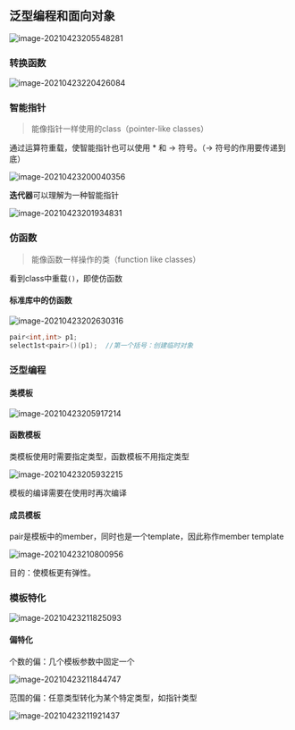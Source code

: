 ## 泛型编程和面向对象

![image-20210423205548281](../images/image-20210423205548281.png)

### 转换函数

![image-20210423220426084](../images/image-20210423220426084.png)



### 智能指针

> 能像指针一样使用的class（pointer-like classes）

通过运算符重载，使智能指针也可以使用 * 和 -> 符号。（-> 符号的作用要传递到底）

![image-20210423200040356](../images/image-20210423200040356.png)

**迭代器**可以理解为一种智能指针

![image-20210423201934831](../images/image-20210423201934831.png)

### 仿函数

> 能像函数一样操作的类（function like classes）

看到class中重载`()`，即使仿函数

#### 标准库中的仿函数

![image-20210423202630316](../images/image-20210423202630316.png)

```cpp
pair<int,int> p1;
select1st<pair>()(p1);	//第一个括号：创建临时对象
```

### 泛型编程

#### 类模板

![image-20210423205917214](../images/image-20210423205917214.png)

#### 函数模板

类模板使用时需要指定类型，函数模板不用指定类型

![image-20210423205932215](../images/image-20210423205932215.png)

模板的编译需要在使用时再次编译

#### 成员模板

pair是模板中的member，同时也是一个template，因此称作member template

![image-20210423210800956](../images/image-20210423210800956.png)

目的：使模板更有弹性。

### 模板特化

![image-20210423211825093](../images/image-20210423211825093.png)

#### 偏特化

个数的偏：几个模板参数中固定一个

![image-20210423211844747](../images/image-20210423211844747.png)

范围的偏：任意类型转化为某个特定类型，如指针类型

![image-20210423211921437](../images/image-20210423211921437.png)










